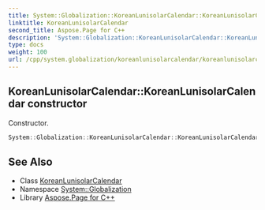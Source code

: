 ```yaml
---
title: System::Globalization::KoreanLunisolarCalendar::KoreanLunisolarCalendar constructor
linktitle: KoreanLunisolarCalendar
second_title: Aspose.Page for C++
description: 'System::Globalization::KoreanLunisolarCalendar::KoreanLunisolarCalendar constructor. Constructor in C++.'
type: docs
weight: 100
url: /cpp/system.globalization/koreanlunisolarcalendar/koreanlunisolarcalendar/
---
```

## KoreanLunisolarCalendar::KoreanLunisolarCalendar constructor


Constructor.

```cpp
System::Globalization::KoreanLunisolarCalendar::KoreanLunisolarCalendar()
```

## See Also

* Class [KoreanLunisolarCalendar](../)
* Namespace [System::Globalization](../../)
* Library [Aspose.Page for C++](../../../)
